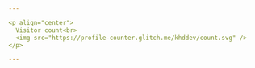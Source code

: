 ```yaml
---

<p align="center"> 
  Visitor count<br>
  <img src="https://profile-counter.glitch.me/khddev/count.svg" />
</p>

---
```

